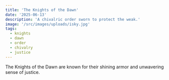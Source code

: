 ```yaml
---
title: 'The Knights of the Dawn'
date: '2025-06-13'
description: 'A chivalric order sworn to protect the weak.'
image: '/src/images/uploads/isky.jpg'
tags:
  - knights
  - dawn
  - order
  - chivalry
  - justice
---
```


The Knights of the Dawn are known for their shining armor and unwavering sense of justice.
